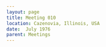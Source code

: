```yaml
---
layout: page
title: Meeting 010
location: Cazenovia, Illinois, USA
date:  July 1976
parent: Meetings
---
```

